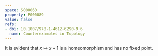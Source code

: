 ```yaml
---
space: S000060
property: P000089
value: false
refs:
- doi: 10.1007/978-1-4612-6290-9_6
  name: Counterexamples in Topology
---
```


It is evident that $x\mapsto x+1$ is a homeomorphism and has no fixed point.

